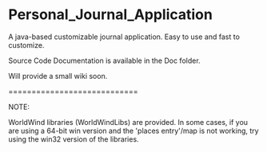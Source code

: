Personal_Journal_Application
============================

A java-based customizable journal application. Easy to use and fast to customize.

Source Code Documentation is available in the Doc folder.

Will provide a small wiki soon.

============================

NOTE:

WorldWind libraries (WorldWindLibs) are provided. In some cases, if you are using a 64-bit win version and
the 'places entry'/map is not working, try using the win32 version of the libraries.
